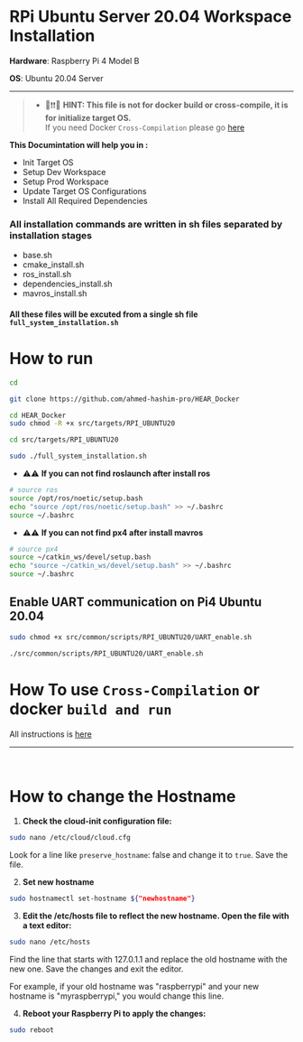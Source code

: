 # RPi Ubuntu Server 20.04 Workspace Installation

**Hardware**: Raspberry Pi 4 Model B

**OS**: Ubuntu 20.04 Server

---

> * 🔴❗❗💡 **HINT: This file is not for docker build or cross-compile, it is for initialize target OS.** \
> If you need Docker `Cross-Compilation` please go [here](Docker_Running.md)

**This Documintation will help you in :**


* Init Target OS
* Setup Dev Workspace
* Setup Prod Workspace
* Update Target OS Configurations
* Install All Required Dependencies


### All installation commands are written in sh files separated by installation stages

- base.sh
- cmake_install.sh
- ros_install.sh
- dependencies_install.sh
- mavros_install.sh

#### All these files will be excuted from a single sh file `full_system_installation.sh`

# How to run

```bash
cd

git clone https://github.com/ahmed-hashim-pro/HEAR_Docker

cd HEAR_Docker
sudo chmod -R +x src/targets/RPI_UBUNTU20

cd src/targets/RPI_UBUNTU20

sudo ./full_system_installation.sh


```

- ⚠️⚠️ **If you can not find roslaunch after install ros**

```bash
# source ros
source /opt/ros/noetic/setup.bash
echo "source /opt/ros/noetic/setup.bash" >> ~/.bashrc
source ~/.bashrc

```

- ⚠️⚠️ **If you can not find px4 after install mavros**

```bash
# source px4
source ~/catkin_ws/devel/setup.bash
echo "source ~/catkin_ws/devel/setup.bash" >> ~/.bashrc
source ~/.bashrc

```

## Enable UART communication on Pi4 Ubuntu 20.04

```bash
sudo chmod +x src/common/scripts/RPI_UBUNTU20/UART_enable.sh

./src/common/scripts/RPI_UBUNTU20/UART_enable.sh

```




 # How To use `Cross-Compilation`  or docker `build and run`
All instructions is [here](Docker_Running.md)


---
<br>

# How to change the Hostname


1. **Check the cloud-init configuration file:**

```bash
sudo nano /etc/cloud/cloud.cfg
```
Look for a line like `preserve_hostname`: false and change it to `true`. Save the file.

2. **Set new hostname**

```bash
sudo hostnamectl set-hostname ${"newhostname"}
```
 3. **Edit the /etc/hosts file to reflect the new hostname. Open the file with a text editor:**

 ```bash
 sudo nano /etc/hosts
 ```
 Find the line that starts with 127.0.1.1 and replace the old hostname with the new one. Save the changes and exit the editor.

For example, if your old hostname was "raspberrypi" and your new hostname is "myraspberrypi," you would change this line.

4. **Reboot your Raspberry Pi to apply the changes:**

```bash
sudo reboot
```
